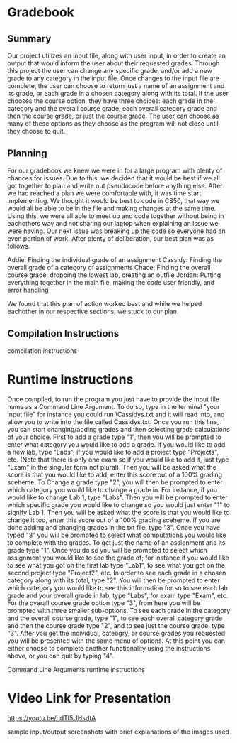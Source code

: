 # Gradebook

## Summary
Our project utilizes an input file, along with user input, in order to create an output that would inform the user about their requested grades. Through this project the user can change any specific grade, and/or add a new grade to any category in the input file. Once changes to the input file are complete, the user can choose to return just a name of an assignment and its grade, or each grade in a chosen category along with its total. If the user chooses the course option, they have three choices: each grade in the category and the overall course grade, each overall category grade and then the course grade, or just the course grade. The user can choose as many of these options as they choose as the program will not close until they choose to quit. 

## Planning

For our gradebook we knew we were in for a large program with plenty of chances for issues. Due to this, we decided that it would be best
if we all got together to plan and write out pseudocode before anything else. After we had reached a plan we were comfortable with, it was time
start implementing. We thought it would be best to code in CS50, that way we would all be able to be in the file and making changes at the same time. 
Using this, we were all able to meet up and code together without being in eachothers way and not sharing our laptop when explaining an issue we were having. Our next issue was breaking up the code so everyone had an even portion of work. After plenty of deliberation, our best plan was as follows.

Addie: Finding the individual grade of an assignment
Cassidy: Finding the overall grade of a category of assignments
Chace: Finding the overall course grade, dropping the lowest lab, creating an outfile
Jordan: Putting everything together in the main file, making the code user friendly, and error handling

We found that this plan of action worked best and while we helped eachother in our respective sections, we stuck to our plan.

## Compilation Instructions
compilation instructions

# Runtime Instructions
Once compiled, to run the program you just have to provide the input file name as a Command Line Argument. To do so, type in the terminal \"your input file" for instance you could run \Cassidys.txt and it will read into, and allow you to write into the file called Cassidys.txt. Once you run this line, you can start changing/adding grades and then selecting grade calculations of your choice. First to add a grade type "1", then you will be prompted to enter what category you would like to add a grade. If you would like to add a new lab, type "Labs", if you would like to add a project type "Projects", etc. (Note that there is only one exam so if you would like to add it, just type "Exam" in the singular form not plural). Then you will be asked what the score is that you would like to add, enter this score out of a 100% grading sceheme. To Change a grade type "2", you will then be prompted to enter which category you would like to change a grade in. For instance,  if you would like to change Lab 1, type "Labs". Then you will be prompted to enter which specific grade you would like to change so you would just enter "1" to signify Lab 1. Then you will be asked what the score is that you would like to change it too, enter this score out of a 100% grading sceheme. If you are done adding and changing grades in the txt file, type "3". Once you have typed "3" you will be prompted to select what computations you would like to complete with the grades. To get just the name of an assignment and its grade type "1". Once you do so you will be prompted to select which assignment you would like to see the grade of; for instance if you would like to see what you got on the first lab type "Lab1", to see what you got on the second project type "Project2", etc. In order to see each grade in a chosen category along with its total, type "2". You will then be prompted to enter which category you would like to see this information for so to see each lab grade and your overall grade in lab, type "Labs", for exam type "Exam", etc. For the overall course grade option type "3", from here you will be prompted with three smaller sub-options. To see each grade in the category and the overall course grade, type "1", to see each overall category grade and then the course grade type "2", and to see just the course grade, type "3". After you get the individual, cateogry, or course grades you requested you will be presented with the same menu of options. At this point you can either choose to complete another functionality using the instructions above, or you can quit by typing "4". 


Command Line Arguments
runtime instructions

# Video Link for Presentation
https://youtu.be/hdTI5UHsdtA



sample input/output screenshots with brief explanations of the images used

